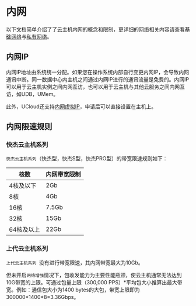 # 内网

以下文档简单介绍了了云主机内网的概念和限制，更详细的网络相关内容请查看[基础网络](unet/)与[私有网络](vpc/)。

## 内网IP

内网IP地址由系统统一分配。如果您在操作系统内部自行变更内网IP，会导致内网通讯中断。同一数据中心内主机之间通过内网IP进行的通讯流量是免费的。内网IP可以用于云主机实例之间内网互访，也可以用于云主机与其他云服务之间内网互访，如UDB，UMem。

此外，UCloud还支持[内网虚拟IP](vpc/introduction/vip)，申请后可以直接设置在主机上。

## 内网限速规则

### 快杰云主机系列

 `快杰云主机系列`（快杰型，快杰S型，快杰PRO型）的带宽限速规则如下：

| 核数 | 内网带宽限制 |
| ---- | ----- |
| 4核及以下 |	2Gb |
| 8核	| 4Gb |
| 16核 |	7.5Gb |
| 32核 |	15Gb |
| 64核及以上 | 22Gb |

### 上代云主机系列

`上代云主机系列 `没有进行带宽限速，其内网带宽最大为10Gb。

但未开启`网络增强`情况下，包收发能力为主要性能瓶颈，使云主机通常无法达到10G带宽的上限。可通过包量上限（300,000 PPS）\*平均包大小推算出最大带宽。例如：通信包大小为1400 bytes的大包，带宽上限即为300000\*1400\*8=3.36Gbps。
